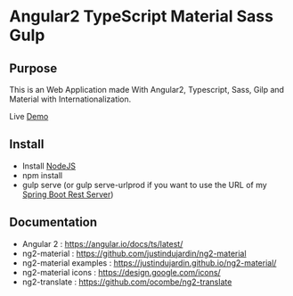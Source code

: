 # Angular2 TypeScript Material Sass Gulp


## Purpose 

This is an Web Application made With Angular2, Typescript, Sass, Gilp and Material with Internationalization.

Live [Demo](http://vagabond.synology.me:81/sample-angular2/#/home)

## Install

 * Install [NodeJS](https://nodejs.org/en/)
 * npm install
 * gulp serve (or gulp serve-urlprod if you want to use the URL of my [Spring Boot Rest Server](http://vagabond.synology.me:8080/))
 
## Documentation

 * Angular 2 : https://angular.io/docs/ts/latest/
 * ng2-material : https://github.com/justindujardin/ng2-material
 * ng2-material examples : https://justindujardin.github.io/ng2-material/
 * ng2-material icons : https://design.google.com/icons/
 * ng2-translate : https://github.com/ocombe/ng2-translate
